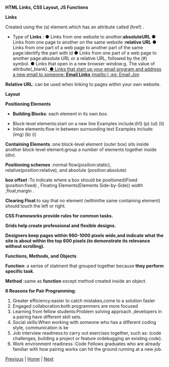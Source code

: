 **HTML Links, CSS Layout, JS Functions**

**Links**

Created using the (a) element.which has an attribute called (href) .

* Type of **Links** :
● Links from one website to another:**absoluteURL**
● Links from one page to another on the same website :**relative URL**
● Links from one part of a web page to another part of the same page:identify the part with id 
● Links from one part of a web page to another page:absolute URL or a relative URL, followed by the (#) symbol.
● Links that open in a new browser window:g. The value of attribute(_blank).<a href="http://www.imdb.com" target="_blank">
● Links that start up your email program and address a new email to someone:
**Email Links** (mailto:) :eg: <a href="mailto:jon@example.org">Email Jon</a>

**Relative URL**: can be used when linking to pages within your own website.


**Layout**

**Positioning Elements**

* **Building Blocks**: each element in its own box.
- Block-level elements:start on a new line Examples include:(h1) (p) (ul) (li)
- Inline elements:flow in between surrounding text Examples include: (img) (b) (i)

**Containing Elements** :one block-level element (outer box) sits inside another block-level element:group a number of elements together inside (div).

**Positioning schemes** :normal flow(position:static), relative(position:relative), and absolute (position:absolute)

**box offset** :To indicate where a box should be positioned(Fixed (position:fixed) , Floating Elements(Elements Side-by-Side)) width ,float,margin .

**Clearing Float**:to say that no element (withinthe same containing element)
should touch the left or right.

**CSS Frameworks provide rules for common tasks.**

**Grids help create professional and flexible designs.**

**Designers keep pages within 960-1000 pixels wide,and indicate what the site is about within the top 600 pixels (to demonstrate its relevance without scrolling).**

**Functions, Methods, and Objects**

**Function**: a serise of statment that grouped together because **they perform specific task**.

**Method** :same as **function** except method created inside an object.

**6 Reasons for Pair Programming**:

1. Greater efficiency:easier to catch mistakes,come to a solution faster
2. Engaged collaboration:both programmers are more focused
3. Learning from fellow students:Problem solving approach ,developers in a pairing have different skill sets.
4. Social skills:When working with someone who has a different coding style, communication is ke
5. Job interview readiness:to carry out exercises together, such as: (code challenges, building a project or feature ordebugging an existing code).
6. Work environment readiness :Code Fellows graduates who are already familiar with how pairing works can hit the ground running at a new job.



[Previous](class-03.md)  | [Home](README.md) | [Next](class-05.md)
